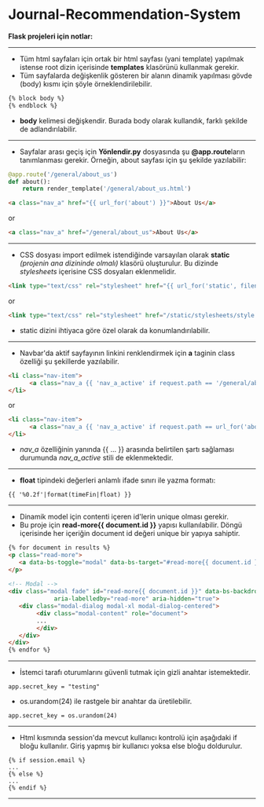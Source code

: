 # Journal-Recommendation-System

**Flask projeleri için notlar:**

---
- Tüm html sayfaları için ortak bir html sayfası (yani template) yapılmak istense root dizin içerisinde **templates** klasörünü kullanmak gerekir.
- Tüm sayfalarda değişkenlik gösteren bir alanın dinamik yapılması gövde (body) kısmı için şöyle örneklendirilebilir.

``` html
{% block body %} 
{% endblock %}
``` 
- **body** kelimesi değişkendir. Burada body olarak kullandık, farklı şekilde de adlandırılabilir.

---
- Sayfalar arası geçiş için **Yönlendir.py** dosyasında şu **@app.route**ların tanımlanması gerekir. Örneğin, about sayfası için şu şekilde yazılabilir:

``` python
@app.route('/general/about_us')
def about():
    return render_template('/general/about_us.html')
``` 

``` html
<a class="nav_a" href="{{ url_for('about') }}">About Us</a>
``` 

or

``` html
<a class="nav_a" href="/general/about_us">About Us</a>
``` 


---
- CSS dosyası import edilmek istendiğinde varsayılan olarak **static** *(projenin ana dizininde olmalı)* klasörü oluşturulur. Bu dizinde *stylesheets* içerisine CSS dosyaları eklenmelidir.

``` html
<link type="text/css" rel="stylesheet" href="{{ url_for('static', filename='stylesheets/style.css') }}">
```

or

``` html
<link type="text/css" rel="stylesheet" href="/static/stylesheets/style.css">
```

- static dizini ihtiyaca göre özel olarak da konumlandırılabilir.

---
- Navbar'da aktif sayfayının linkini renklendirmek için **a** taginin class özelliği şu şekillerde yazılabilir.

``` html
<li class="nav-item">
      <a class="nav_a {{ 'nav_a_active' if request.path == '/general/about_us' }}" href="{{ url_for('about') }}">About Us</a>
</li>
```

or

``` html
<li class="nav-item">
      <a class="nav_a {{ 'nav_a_active' if request.path == url_for('about') }}" href="{{ url_for('about') }}">About Us</a>
</li>
```

- *nav_a* özelliğinin yanında {{ ... }} arasında belirtilen şartı sağlaması durumunda *nav_a_active* stili de eklenmektedir.

---
- **float** tipindeki değerleri anlamlı ifade sınırı ile yazma formatı:

```
{{ '%0.2f'|format(timeFin|float) }}
```

---
- Dinamik model için contenti içeren id'lerin unique olması gerekir.
- Bu proje için **read-more{{ document.id }}** yapısı kullanılabilir. Döngü içerisinde her içeriğin document id değeri unique bir yapıya sahiptir. 
``` html
{% for document in results %}
<p class="read-more">
   <a data-bs-toggle="modal" data-bs-target="#read-more{{ document.id }}">Read More</a>
</p>
   
<!-- Modal -->
<div class="modal fade" id="read-more{{ document.id }}" data-bs-backdrop="static" data-bs-keyboard="false" tabindex="-1"
             aria-labelledby="read-more" aria-hidden="true">
   <div class="modal-dialog modal-xl modal-dialog-centered">
        <div class="modal-content" role="document">
        ...
        </div>
   </div>
</div>
{% endfor %}
```
---

- İstemci tarafı oturumlarını güvenli tutmak için gizli anahtar istemektedir. 

```app.secret_key = "testing"``` 

- os.urandom(24) ile rastgele bir anahtar da üretilebilir.

```app.secret_key = os.urandom(24)``` 

---

- Html kısmında session'da mevcut kullanıcı kontrolü için aşağıdaki if bloğu kullanılır. Giriş yapmış bir kullanıcı yoksa else bloğu doldurulur.

```
{% if session.email %}
...
{% else %}
...
{% endif %}
```

---
